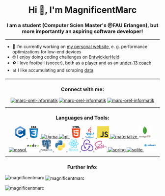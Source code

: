 <h1 align="center">Hi 👋, I'm MagnificentMarc</h1>
<h3 align="center">I am a student (Computer Scien Master's @FAU Erlangen), but more importantly an aspiring software developer!</h3>

------------

- 🔭 I’m currently working on [my personal website](https://www.marcorel.de), e. g. performance optimizations for low-end devices
- 🤓 I enjoy doing coding challenges on [EntwicklerHeld](https://platform.entwicklerheld.de/publicprofile/67762bcd17d601741b04182b95567d0b)
- ⚽ I love football (soccer), both as a [player](https://www.fupa.net/player/marc-orel-218593) and as an [under-13 coach](http://www.jfg-neumarkt.com/verein/ansprechpartner/trainer/)
- 📊 I like accumulating and scraping [data](https://github.com/MagnificentMarc/data_repo)
------------

<h3 align="center">Connect with me:</h3>

<p align="center">
<a href="https://linkedin.com/in/marc-orel-informatik" target="blank"><img align="center" src="https://cdn.iconscout.com/icon/free/png-256/linkedin-2662666-2213265.png" alt="marc-orel-informatik" height="50" width="50" /></a>
 <a href="https://www.xing.com/profile/Marc_Orel3/cv" target="blank"><img align="center" src="https://w7.pngwing.com/pngs/834/998/png-transparent-green-and-yellow-arrow-illustration-xing-logo-business-social-networking-service-linkedin-social-angle-text-people.png" alt="marc-orel-informatik" height="45" width="45" /></a>
 <a href="mailto:marc1.orel@outlook.de" target="blank"><img align="center" src="http://cdn.onlinewebfonts.com/svg/img_237869.png" alt="marc-orel-informatik" height="45" width="45" /></a>
</p> 

------------

<h3 align="center">Languages and Tools:</h3>
<p align="center" margin="20"> <a href="https://www.cprogramming.com/" target="_blank"> <img src="https://raw.githubusercontent.com/devicons/devicon/master/icons/c/c-original.svg" alt="c" width="40" height="40"/> </a> <a href="https://www.w3schools.com/css/" target="_blank"> <img src="https://raw.githubusercontent.com/devicons/devicon/master/icons/css3/css3-original-wordmark.svg" alt="css3" width="40" height="40"/> </a>  <a href="https://www.figma.com/" target="_blank"> <img src="https://www.vectorlogo.zone/logos/figma/figma-icon.svg" alt="figma" width="40" height="40"/> </a> <a href="https://git-scm.com/" target="_blank"> <img src="https://www.vectorlogo.zone/logos/git-scm/git-scm-icon.svg" alt="git" width="40" height="40"/> </a> <a href="https://www.w3.org/html/" target="_blank"> <img src="https://raw.githubusercontent.com/devicons/devicon/master/icons/html5/html5-original-wordmark.svg" alt="html5" width="40" height="40"/> </a> <a href="https://www.java.com" target="_blank"> <img src="https://raw.githubusercontent.com/devicons/devicon/master/icons/java/java-original.svg" alt="java" width="40" height="40"/> </a> <a href="https://developer.mozilla.org/en-US/docs/Web/JavaScript" target="_blank"> <img src="https://raw.githubusercontent.com/devicons/devicon/master/icons/javascript/javascript-original.svg" alt="javascript" width="40" height="40"/> </a> <a href="https://materializecss.com/" target="_blank"> <img src="https://raw.githubusercontent.com/prplx/svg-logos/5585531d45d294869c4eaab4d7cf2e9c167710a9/svg/materialize.svg" alt="materialize" width="40" height="40"/> </a> <a href="https://www.mongodb.com/" target="_blank"> <img src="https://raw.githubusercontent.com/devicons/devicon/master/icons/mongodb/mongodb-original-wordmark.svg" alt="mongodb" width="40" height="40"/> </a> <a href="https://www.microsoft.com/en-us/sql-server" target="_blank"> <img src="https://www.svgrepo.com/show/303229/microsoft-sql-server-logo.svg" alt="mssql" width="40" height="40"/> </a> <a href="https://nodejs.org" target="_blank"> <img src="https://raw.githubusercontent.com/devicons/devicon/master/icons/nodejs/nodejs-original-wordmark.svg" alt="nodejs" width="40" height="40"/> </a> <a href="https://www.postgresql.org" target="_blank"> <img src="https://raw.githubusercontent.com/devicons/devicon/master/icons/postgresql/postgresql-original-wordmark.svg" alt="postgresql" width="40" height="40"/> </a> <a href="https://www.python.org" target="_blank"> <img src="https://raw.githubusercontent.com/devicons/devicon/master/icons/python/python-original.svg" alt="python" width="40" height="40"/> </a> <a href="https://reactjs.org/" target="_blank"> <img src="https://raw.githubusercontent.com/devicons/devicon/master/icons/react/react-original-wordmark.svg" alt="react" width="40" height="40"/> </a> <a href="https://redux.js.org" target="_blank"> <img src="https://raw.githubusercontent.com/devicons/devicon/master/icons/redux/redux-original.svg" alt="redux" width="40" height="40"/> </a> <a href="https://sass-lang.com" target="_blank"> <img src="https://raw.githubusercontent.com/devicons/devicon/master/icons/sass/sass-original.svg" alt="sass" width="40" height="40"/> </a> <a href="https://spring.io/" target="_blank"> <img src="https://www.vectorlogo.zone/logos/springio/springio-icon.svg" alt="spring" width="40" height="40"/> </a> <a href="https://www.sqlite.org/" target="_blank"> <img src="https://www.vectorlogo.zone/logos/sqlite/sqlite-icon.svg" alt="sqlite" width="40" height="40"/> </a>  <a href="https://webpack.js.org" target="_blank"> <img src="https://raw.githubusercontent.com/devicons/devicon/d00d0969292a6569d45b06d3f350f463a0107b0d/icons/webpack/webpack-original-wordmark.svg" alt="webpack" width="40" height="40"/> </a> </p>

------------
<h3 align="center">Further Info:</h3>

<p align="center"><img align="left" src="https://github-readme-stats.vercel.app/api/top-langs/?username=MagnificentMarc&hide=html" alt="magnificentmarc" /></p>

<p>&nbsp;<img align="center" src="https://github-readme-stats.vercel.app/api?username=magnificentmarc&show_icons=true&locale=en" alt="magnificentmarc" /></p>

<p align="left" ><img align="center" src="https://github-readme-streak-stats.herokuapp.com/?user=magnificentmarc&" alt="magnificentmarc" /></p>


